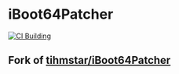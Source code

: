 # iBoot64Patcher
[![CI Building](https://img.shields.io/github/workflow/status/Cryptiiiic/iBoot64Patcher/iBoot64Patcher/main?style=for-the-badge)](https://github.com/Cryptiiiic/iBoot64Patcher/actions)
## Fork of [tihmstar/iBoot64Patcher](https://github.com/tihmstar/iBoot64Patcher)
